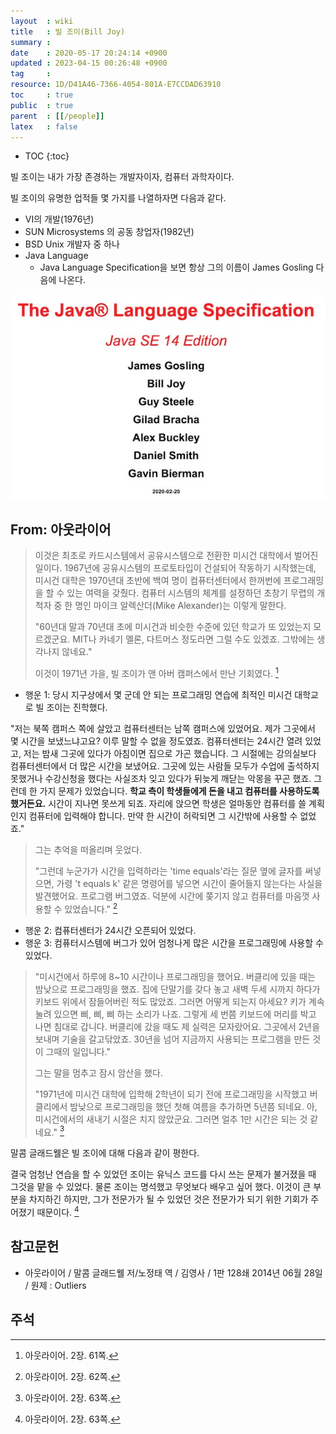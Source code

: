 ```yaml
---
layout  : wiki
title   : 빌 조이(Bill Joy)
summary : 
date    : 2020-05-17 20:24:14 +0900
updated : 2023-04-15 00:26:48 +0900
tag     : 
resource: 1D/D41A46-7366-4054-801A-E7CCDAD63910
toc     : true
public  : true
parent  : [[/people]]
latex   : false
---
```

* TOC
{:toc}

빌 조이는 내가 가장 존경하는 개발자이자, 컴퓨터 과학자이다.

빌 조이의 유명한 업적들 몇 가지를 나열하자면 다음과 같다.

- VI의 개발(1976년)
- SUN Microsystems 의 공동 창업자(1982년)
- BSD Unix 개발자 중 하나
- Java Language
    - Java Language Specification을 보면 항상 그의 이름이 James Gosling 다음에 나온다.

![]( /resource/1D/D41A46-7366-4054-801A-E7CCDAD63910/java-lang.jpg )

## From: 아웃라이어

> 이것은 최초로 카드시스템에서 공유시스템으로 전환한 미시건 대학에서 벌어진 일이다.
1967년에 공유시스템의 프로토타입이 건설되어 작동하기 시작했는데, 미시건 대학은 1970년대 초반에 백여 명이 컴퓨터센터에서 한꺼번에 프로그래밍을 할 수 있는 여력을 갖췄다.
컴퓨터 시스템의 체계를 설정하던 초창기 무렵의 개척자 중 한 명인 마이크 알렉산더(Mike Alexander)는 이렇게 말한다.
>
> "60년대 말과 70년대 초에 미시건과 비슷한 수준에 있던 학교가 또 있었는지 모르겠군요.
MIT나 카네기 멜론, 다트머스 정도라면 그럴 수도 있겠죠. 그밖에는 생각나지 않네요."
>
> 이것이 1971년 가을, 빌 조이가 앤 아버 캠퍼스에서 만난 기회였다.
[^malcolm-61]

- 행운 1: 당시 지구상에서 몇 군데 안 되는 프로그래밍 연습에 최적인 미시건 대학교로 빌 조이는 진학했다.

>
"저는 북쪽 캠퍼스 쪽에 살았고 컴퓨터센터는 남쪽 캠퍼스에 있었어요.
제가 그곳에서 몇 시간을 보냈느냐고요? 이루 말할 수 없을 정도였죠.
컴퓨터센터는 24시간 열려 있었고, 저는 밤새 그곳에 있다가 아침이면 집으로 가곤 했습니다.
그 시절에는 강의실보다 컴퓨터센터에서 더 많은 시간을 보냈어요.
그곳에 있는 사람들 모두가 수업에 출석하지 못했거나 수강신청을 했다는 사실조차 잊고 있다가 뒤늦게 깨닫는 악몽을 꾸곤 했죠.
그런데 한 가지 문제가 있었습니다.
**학교 측이 학생들에게 돈을 내고 컴퓨터를 사용하도록 했거든요.**
시간이 지나면 못쓰게 되죠. 자리에 앉으면 학생은 얼마동안 컴퓨터를 쓸 계획인지 컴퓨터에 입력해야 합니다. 만약 한 시간이 허락되면 그 시간밖에 사용할 수 없었죠."
>
> 그는 추억을 떠올리며 웃었다.
>
> "그런데 누군가가 시간을 입력하라는 'time equals'라는 질문 옆에 글자를 써넣으면, 가령 't equals k' 같은 명령어를 넣으면 시간이 줄어들지 않는다는 사실을 발견했어요.
프로그램 버그였죠. 덕분에 시간에 쫒기지 않고 컴퓨터를 마음껏 사용할 수 있었습니다."
[^malcolm-62]

- 행운 2: 컴퓨터센터가 24시간 오픈되어 있었다.
- 행운 3: 컴퓨터시스템에 버그가 있어 엄청나게 많은 시간을 프로그래밍에 사용할 수 있었다.

> "미시건에서 하루에 8~10 시간이나 프로그래밍을 했어요.
버클리에 있을 때는 밤낮으로 프로그래밍을 했죠. 집에 단말기를 갖다 놓고 새벽 두세 시까지 하다가 키보드 위에서 잠들어버린 적도 많았죠.
그러면 어떻게 되는지 아세요?
키가 계속 눌려 있으면 삐, 삐, 삐 하는 소리가 나죠.
그렇게 세 번쯤 키보드에 머리를 박고 나면 침대로 갑니다.
버클리에 갔을 때도 제 실력은 모자랐어요.
그곳에서 2년을 보내며 기술을 갈고닦았죠.
30년을 넘어 지금까지 사용되는 프로그램을 만든 것이 그때의 일입니다."
>
> 그는 말을 멈추고 잠시 암산을 했다.
>
> "1971년에 미시건 대학에 입학해 2학년이 되기 전에 프로그래밍을 시작했고 버클리에서 밤낮으로 프로그래밍을 했던 첫해 여름을 추가하면 5년쯤 되네요. 아, 미시건에서의 새내기 시절은 치지 않았군요. 그러면 얼추 1만 시간은 되는 것 같네요."
[^malcolm-63]

말콤 글래드웰은 빌 조이에 대해 다음과 같이 평한다.

>
결국 엄청난 연습을 할 수 있었던 조이는 유닉스 코드를 다시 쓰는 문제가 불거졌을 때 그것을 맡을 수 있었다.
물론 조이는 명석했고 무엇보다 배우고 싶어 했다.
이것이 큰 부분을 차지하긴 하지만, 그가 전문가가 될 수 있었던 것은 전문가가 되기 위한 기회가 주어졌기 때문이다.
[^malcolm-63]

## 참고문헌

- 아웃라이어 / 말콤 글래드웰 저/노정태 역 / 김영사 / 1판 128쇄 2014년 06월 28일 / 원제 : Outliers

## 주석

[^malcolm-61]: 아웃라이어. 2장. 61쪽.
[^malcolm-62]: 아웃라이어. 2장. 62쪽.
[^malcolm-63]: 아웃라이어. 2장. 63쪽.

